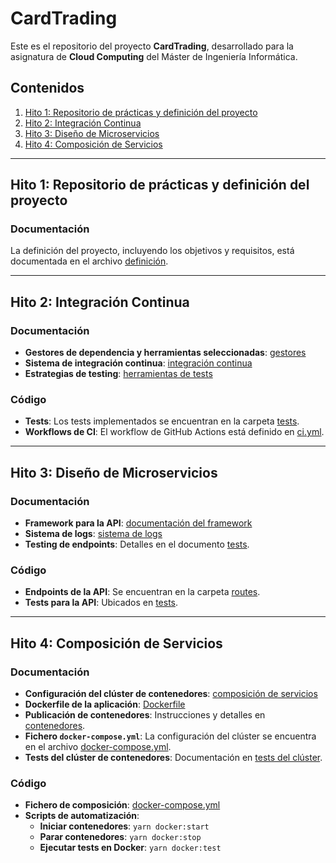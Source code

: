 # CardTrading
Este es el repositorio del proyecto **CardTrading**, desarrollado para la asignatura de **Cloud Computing** del Máster de Ingeniería Informática.

## Contenidos
1. [Hito 1: Repositorio de prácticas y definición del proyecto](#hito-1-repositorio-de-prácticas-y-definición-del-proyecto)
2. [Hito 2: Integración Continua](#hito-2-integración-continua)
3. [Hito 3: Diseño de Microservicios](#hito-3-diseño-de-microservicios)
4. [Hito 4: Composición de Servicios](#hito-4-composición-de-servicios)

---

## Hito 1: Repositorio de prácticas y definición del proyecto
### Documentación
La definición del proyecto, incluyendo los objetivos y requisitos, está documentada en el archivo [definición](./docs/definicion.md).

---

## Hito 2: Integración Continua
### Documentación
- **Gestores de dependencia y herramientas seleccionadas**: [gestores](./docs/gestores.md)
- **Sistema de integración continua**: [integración continua](./docs/integracion_continua.md)
- **Estrategias de testing**: [herramientas de tests](./docs/tests.md)

### Código
- **Tests**: Los tests implementados se encuentran en la carpeta [tests](./backend/tests).
- **Workflows de CI**: El workflow de GitHub Actions está definido en [ci.yml](.github/workflows/ci.yml).

---

## Hito 3: Diseño de Microservicios
### Documentación
- **Framework para la API**: [documentación del framework](./docs/api.md)
- **Sistema de logs**: [sistema de logs](./docs/logs.md)
- **Testing de endpoints**: Detalles en el documento [tests](./docs/tests.md).

### Código
- **Endpoints de la API**: Se encuentran en la carpeta [routes](./backend/src/routes).
- **Tests para la API**: Ubicados en [tests](./backend/tests).

---

## Hito 4: Composición de Servicios
### Documentación
- **Configuración del clúster de contenedores**: [composición de servicios](./docs/compose.md)
- **Dockerfile de la aplicación**: [Dockerfile](./backend/Dockerfile)
- **Publicación de contenedores**: Instrucciones y detalles en [contenedores](./docs/contenedores.md).
- **Fichero `docker-compose.yml`**: La configuración del clúster se encuentra en el archivo [docker-compose.yml](./docker-compose.yml).
- **Tests del clúster de contenedores**: Documentación en [tests del clúster](./docs/tests_clúster.md).

### Código
- **Fichero de composición**: [docker-compose.yml](./docker-compose.yml)
- **Scripts de automatización**: 
  - **Iniciar contenedores**: `yarn docker:start`
  - **Parar contenedores**: `yarn docker:stop`
  - **Ejecutar tests en Docker**: `yarn docker:test`
